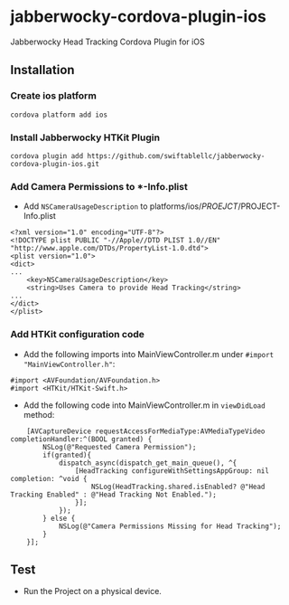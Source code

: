 # jabberwocky-cordova-plugin-ios
Jabberwocky Head Tracking Cordova Plugin for iOS

## Installation

### Create ios platform

```
cordova platform add ios
```

### Install Jabberwocky HTKit Plugin

```
cordova plugin add https://github.com/swiftablellc/jabberwocky-cordova-plugin-ios.git
```

### Add Camera Permissions to *-Info.plist

* Add `NSCameraUsageDescription` to platforms/ios/$PROEJCT/$PROJECT-Info.plist

```
<?xml version="1.0" encoding="UTF-8"?>
<!DOCTYPE plist PUBLIC "-//Apple//DTD PLIST 1.0//EN" "http://www.apple.com/DTDs/PropertyList-1.0.dtd">
<plist version="1.0">
<dict>
...
	<key>NSCameraUsageDescription</key>
	<string>Uses Camera to provide Head Tracking</string>
...
</dict>
</plist>
```

### Add HTKit configuration code

* Add the following imports into MainViewController.m under `#import "MainViewController.h"`:

```objc
#import <AVFoundation/AVFoundation.h>
#import <HTKit/HTKit-Swift.h>
```


* Add the following code into MainViewController.m in `viewDidLoad` method:

```objc
    [AVCaptureDevice requestAccessForMediaType:AVMediaTypeVideo completionHandler:^(BOOL granted) {
        NSLog(@"Requested Camera Permission");
        if(granted){
            dispatch_async(dispatch_get_main_queue(), ^{
                [HeadTracking configureWithSettingsAppGroup: nil completion: ^void {
                    NSLog(HeadTracking.shared.isEnabled? @"Head Tracking Enabled" : @"Head Tracking Not Enabled.");
                }];
            });
        } else {
            NSLog(@"Camera Permissions Missing for Head Tracking");
        }
    }];
```

## Test
* Run the Project on a physical device.
